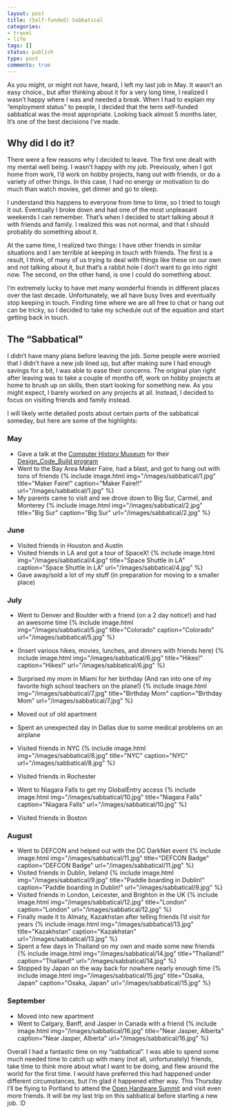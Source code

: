 ```yaml
---
layout: post
title: (Self-funded) Sabbatical
categories:
- travel
- life
tags: []
status: publish
type: post
comments: true
---
```


As you might, or might not have, heard, I left my last job in May. It wasn’t an easy choice., but after thinking about it for a very long time, I realized I wasn’t happy where I was and needed a break. When I had to explain my “employment status” to people, I decided that the term self-funded sabbatical was the most appropriate. Looking back almost 5 months later, It’s one of the best decisions I’ve made.

## Why did I do it?

There were a few reasons why I decided to leave. The first one dealt with my mental well being. I wasn’t happy with my job. Previously, when I got home from work, I’d work on hobby projects, hang out with friends, or do a variety of other things. In this case, I had no energy or motivation to do much than watch movies, get dinner and go to sleep.

I understand this happens to everyone from time to time, so I tried to tough it out. Eventually I broke down and had one of the most unpleasant weekends I can remember. That’s when I decided to start talking about it with friends and family. I realized this was not normal, and that I should probably do something about it.

At the same time, I realized two things: I have other friends in similar situations and I am terrible at keeping in touch with friends. The first is a result, I think, of many of us trying to deal with things like these on our own and not talking about it, but that’s a rabbit hole I don’t want to go into right now. The second, on the other hand, is one I could do something about.

I’m extremely lucky to have met many wonderful friends in different places over the last decade. Unfortunately, we all have busy lives and eventually stop keeping in touch. Finding time where we are all free to chat or hang out can be tricky, so I decided to take my schedule out of the equation and start getting back in touch.

## The “Sabbatical"

I didn’t have many plans before leaving the job. Some people were worried that I didn’t have a new job lined up, but after making sure I had enough savings for a bit, I was able to ease their concerns. The original plan right after leaving was to take a couple of months off, work on hobby projects at home to brush up on skills, then start looking for something new. As you might expect, I barely worked on any projects at all. Instead, I decided to focus on visiting friends and family instead.

I will likely write detailed posts about certain parts of the sabbatical someday, but here are some of the highlights:

### May

- Gave a talk at the [Computer History Museum][1] for their [Design_Code_Build program][2]
- Went to the Bay Area Maker Faire, had a blast, and got to hang out with tons of friends
{% include image.html
            img="/images/sabbatical/1.jpg"
            title="Maker Faire!"
            caption="Maker Faire!!"
            url="/images/sabbatical/1.jpg" %}
- My parents came to visit and we drove down to Big Sur, Carmel, and Monterey
{% include image.html
            img="/images/sabbatical/2.jpg"
            title="Big Sur"
            caption="Big Sur"
            url="/images/sabbatical/2.jpg" %}

### June

- Visited friends in Houston and Austin
- Visited friends in LA and got a tour of SpaceX!
{% include image.html
            img="/images/sabbatical/4.jpg"
            title="Space Shuttle in LA"
            caption="Space Shuttle in LA"
            url="/images/sabbatical/4.jpg" %}
- Gave away/sold a lot of my stuff (in preparation for moving to a smaller place)

### July

- Went to Denver and Boulder with a friend (on a 2 day notice!) and had an awesome time
{% include image.html
            img="/images/sabbatical/5.jpg"
            title="Colorado"
            caption="Colorado"
            url="/images/sabbatical/5.jpg" %}

- (Insert various hikes, movies, lunches, and dinners with friends here)
{% include image.html
            img="/images/sabbatical/6.jpg"
            title="Hikes!"
            caption="Hikes!"
            url="/images/sabbatical/6.jpg" %}

- Surprised my mom in Miami for her birthday (And ran into one of my favorite high school teachers on the plane!)
{% include image.html
            img="/images/sabbatical/7.jpg"
            title="Birthday Mom"
            caption="Birthday Mom"
            url="/images/sabbatical/7.jpg" %}
- Moved out of old apartment
- Spent an unexpected day in Dallas due to some medical problems on an airplane
- Visited friends in NYC
{% include image.html
            img="/images/sabbatical/8.jpg"
            title="NYC"
            caption="NYC"
            url="/images/sabbatical/8.jpg" %}
- Visited friends in Rochester
- Went to Niagara Falls to get my GlobalEntry access
{% include image.html
            img="/images/sabbatical/10.jpg"
            title="Niagara Falls"
            caption="Niagara Falls"
            url="/images/sabbatical/10.jpg" %}
- Visited friends in Boston

### August

- Went to DEFCON and helped out with the DC DarkNet event
{% include image.html
            img="/images/sabbatical/11.jpg"
            title="DEFCON Badge"
            caption="DEFCON Badge"
            url="/images/sabbatical/11.jpg" %}
- Visited friends in Dublin, Ireland
{% include image.html
            img="/images/sabbatical/9.jpg"
            title="Paddle boarding in Dublin!"
            caption="Paddle boarding in Dublin!"
            url="/images/sabbatical/9.jpg" %}
- Visited friends in London, Leicester, and Brighton in the UK
{% include image.html
            img="/images/sabbatical/12.jpg"
            title="London"
            caption="London"
            url="/images/sabbatical/12.jpg" %}
- Finally made it to Almaty, Kazakhstan after telling friends I’d visit for years
{% include image.html
            img="/images/sabbatical/13.jpg"
            title="Kazakhstan"
            caption="Kazakhstan"
            url="/images/sabbatical/13.jpg" %}
- Spent a few days in Thailand on my own and made some new friends
{% include image.html
            img="/images/sabbatical/14.jpg"
            title="Thailand!"
            caption="Thailand!"
            url="/images/sabbatical/14.jpg" %}
- Stopped by Japan on the way back for nowhere nearly enough time
{% include image.html
            img="/images/sabbatical/15.jpg"
            title="Osaka, Japan"
            caption="Osaka, Japan"
            url="/images/sabbatical/15.jpg" %}

### September

- Moved into new apartment
- Went to Calgary, Banff, and Jasper in Canada with a friend
{% include image.html
            img="/images/sabbatical/16.jpg"
            title="Near Jasper, Alberta"
            caption="Near Jasper, Alberta"
            url="/images/sabbatical/16.jpg" %}

Overall I had a fantastic time on my “sabbatical”. I was able to spend some much needed time to catch up with many (not all, unfortunately) friends, take time to think more about what I want to be doing, and flew around the world for the first time. I would have preferred this had happened under different circumstances, but I’m glad it happened either way. This Thursday I’ll be flying to Portland to attend the [Open Hardware Summit][3] and visit even more friends. It will be my last trip on this sabbatical before starting a new job. :D


[1]: https://www.youtube.com/embed/DQfIiqJCglA
[2]: http://www.computerhistory.org/education/designcodebuild/
[3]: http://2016.oshwa.org
